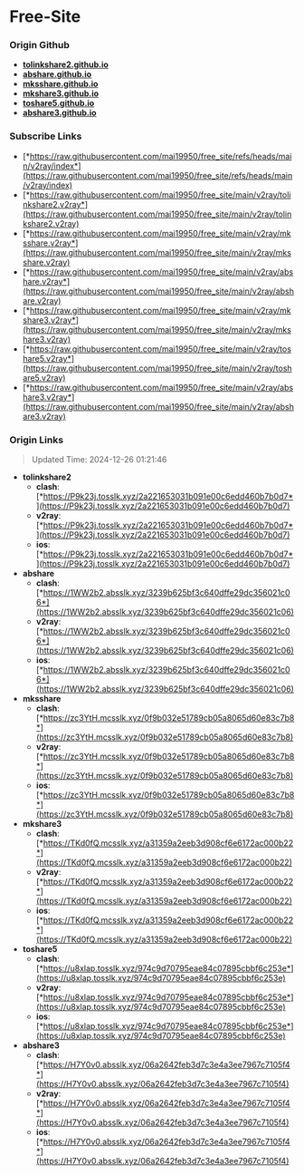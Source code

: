 # Free-Site

### Origin Github

- [**tolinkshare2.github.io**](https://github.com/tolinkshare2/tolinkshare2.github.io)
- [**abshare.github.io**](https://github.com/abshare/abshare.github.io)
- [**mksshare.github.io**](https://github.com/mksshare/mksshare.github.io)
- [**mkshare3.github.io**](https://github.com/mkshare3/mkshare3.github.io)
- [**toshare5.github.io**](https://github.com/toshare5/toshare5.github.io)
- [**abshare3.github.io**](https://github.com/abshare3/abshare3.github.io)

### Subscribe Links

- [*https://raw.githubusercontent.com/mai19950/free_site/refs/heads/main/v2ray/index*](https://raw.githubusercontent.com/mai19950/free_site/refs/heads/main/v2ray/index)
- [*https://raw.githubusercontent.com/mai19950/free_site/main/v2ray/tolinkshare2.v2ray*](https://raw.githubusercontent.com/mai19950/free_site/main/v2ray/tolinkshare2.v2ray)
- [*https://raw.githubusercontent.com/mai19950/free_site/main/v2ray/mksshare.v2ray*](https://raw.githubusercontent.com/mai19950/free_site/main/v2ray/mksshare.v2ray)
- [*https://raw.githubusercontent.com/mai19950/free_site/main/v2ray/abshare.v2ray*](https://raw.githubusercontent.com/mai19950/free_site/main/v2ray/abshare.v2ray)
- [*https://raw.githubusercontent.com/mai19950/free_site/main/v2ray/mkshare3.v2ray*](https://raw.githubusercontent.com/mai19950/free_site/main/v2ray/mkshare3.v2ray)
- [*https://raw.githubusercontent.com/mai19950/free_site/main/v2ray/toshare5.v2ray*](https://raw.githubusercontent.com/mai19950/free_site/main/v2ray/toshare5.v2ray)
- [*https://raw.githubusercontent.com/mai19950/free_site/main/v2ray/abshare3.v2ray*](https://raw.githubusercontent.com/mai19950/free_site/main/v2ray/abshare3.v2ray)

### Origin Links

> Updated Time: 2024-12-26 01:21:46

- **tolinkshare2**
  - **clash**: [*https://P9k23j.tosslk.xyz/2a221653031b091e00c6edd460b7b0d7*](https://P9k23j.tosslk.xyz/2a221653031b091e00c6edd460b7b0d7)
  - **v2ray**: [*https://P9k23j.tosslk.xyz/2a221653031b091e00c6edd460b7b0d7*](https://P9k23j.tosslk.xyz/2a221653031b091e00c6edd460b7b0d7)
  - **ios**: [*https://P9k23j.tosslk.xyz/2a221653031b091e00c6edd460b7b0d7*](https://P9k23j.tosslk.xyz/2a221653031b091e00c6edd460b7b0d7)
- **abshare**
  - **clash**: [*https://1WW2b2.absslk.xyz/3239b625bf3c640dffe29dc356021c06*](https://1WW2b2.absslk.xyz/3239b625bf3c640dffe29dc356021c06)
  - **v2ray**: [*https://1WW2b2.absslk.xyz/3239b625bf3c640dffe29dc356021c06*](https://1WW2b2.absslk.xyz/3239b625bf3c640dffe29dc356021c06)
  - **ios**: [*https://1WW2b2.absslk.xyz/3239b625bf3c640dffe29dc356021c06*](https://1WW2b2.absslk.xyz/3239b625bf3c640dffe29dc356021c06)
- **mksshare**
  - **clash**: [*https://zc3YtH.mcsslk.xyz/0f9b032e51789cb05a8065d60e83c7b8*](https://zc3YtH.mcsslk.xyz/0f9b032e51789cb05a8065d60e83c7b8)
  - **v2ray**: [*https://zc3YtH.mcsslk.xyz/0f9b032e51789cb05a8065d60e83c7b8*](https://zc3YtH.mcsslk.xyz/0f9b032e51789cb05a8065d60e83c7b8)
  - **ios**: [*https://zc3YtH.mcsslk.xyz/0f9b032e51789cb05a8065d60e83c7b8*](https://zc3YtH.mcsslk.xyz/0f9b032e51789cb05a8065d60e83c7b8)
- **mkshare3**
  - **clash**: [*https://TKd0fQ.mcsslk.xyz/a31359a2eeb3d908cf6e6172ac000b22*](https://TKd0fQ.mcsslk.xyz/a31359a2eeb3d908cf6e6172ac000b22)
  - **v2ray**: [*https://TKd0fQ.mcsslk.xyz/a31359a2eeb3d908cf6e6172ac000b22*](https://TKd0fQ.mcsslk.xyz/a31359a2eeb3d908cf6e6172ac000b22)
  - **ios**: [*https://TKd0fQ.mcsslk.xyz/a31359a2eeb3d908cf6e6172ac000b22*](https://TKd0fQ.mcsslk.xyz/a31359a2eeb3d908cf6e6172ac000b22)
- **toshare5**
  - **clash**: [*https://u8xlap.tosslk.xyz/974c9d70795eae84c07895cbbf6c253e*](https://u8xlap.tosslk.xyz/974c9d70795eae84c07895cbbf6c253e)
  - **v2ray**: [*https://u8xlap.tosslk.xyz/974c9d70795eae84c07895cbbf6c253e*](https://u8xlap.tosslk.xyz/974c9d70795eae84c07895cbbf6c253e)
  - **ios**: [*https://u8xlap.tosslk.xyz/974c9d70795eae84c07895cbbf6c253e*](https://u8xlap.tosslk.xyz/974c9d70795eae84c07895cbbf6c253e)
- **abshare3**
  - **clash**: [*https://H7Y0v0.absslk.xyz/06a2642feb3d7c3e4a3ee7967c7105f4*](https://H7Y0v0.absslk.xyz/06a2642feb3d7c3e4a3ee7967c7105f4)
  - **v2ray**: [*https://H7Y0v0.absslk.xyz/06a2642feb3d7c3e4a3ee7967c7105f4*](https://H7Y0v0.absslk.xyz/06a2642feb3d7c3e4a3ee7967c7105f4)
  - **ios**: [*https://H7Y0v0.absslk.xyz/06a2642feb3d7c3e4a3ee7967c7105f4*](https://H7Y0v0.absslk.xyz/06a2642feb3d7c3e4a3ee7967c7105f4)
